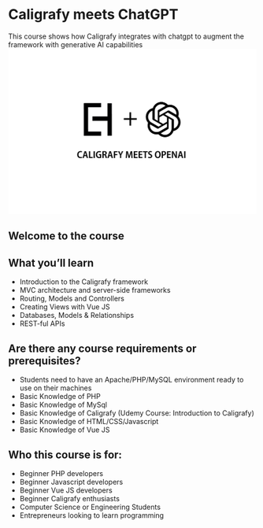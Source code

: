 # Caligrafy meets ChatGPT
This course shows how Caligrafy integrates with chatgpt to augment the framework with generative AI capabilities
![Caligrafy](https://github.com/caligrafy/caligrafy-openai-course/blob/main/caligrafy_openai2.png)

## Welcome to the course

## What you’ll learn
- Introduction to the Caligrafy framework
- MVC architecture and server-side frameworks
- Routing, Models and Controllers
- Creating Views with Vue JS
- Databases, Models & Relationships
- REST-ful APIs

## Are there any course requirements or prerequisites?
- Students need to have an Apache/PHP/MySQL environment ready to use on their machines
- Basic Knowledge of PHP
- Basic Knowledge of MySql
- Basic Knowledge of Caligrafy (Udemy Course: Introduction to Caligrafy)
- Basic Knowledge of HTML/CSS/Javascript
- Basic Knowledge of Vue JS

## Who this course is for:
- Beginner PHP developers
- Beginner Javascript developers
- Beginner Vue JS developers
- Beginner Caligrafy enthusiasts
- Computer Science or Engineering Students
- Entrepreneurs looking to learn programming

